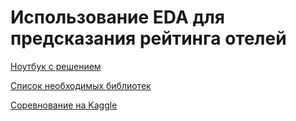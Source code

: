 # Использование EDA для предсказания рейтинга отелей
[Ноутбук с решением](/Project_3%20Rating%20prediction_ver_7.ipynb)

[Список необходимых библиотек](/requirements.txt)

[Соревнование на Kaggle](https://www.kaggle.com/competitions/sf-booking)